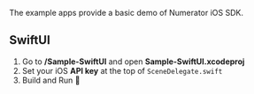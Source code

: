 The example apps provide a basic demo of Numerator iOS SDK.

## SwiftUI
1. Go to **/Sample-SwiftUI** and open **Sample-SwiftUI.xcodeproj**
2. Set your iOS **API key** at the top of `SceneDelegate.swift`
3. Build and Run 🙌
